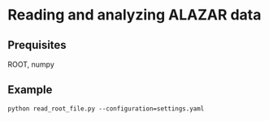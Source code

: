 # Reading and analyzing ALAZAR data

## Prequisites
ROOT, numpy

## Example

```
python read_root_file.py --configuration=settings.yaml
```

